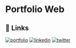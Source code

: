 # Portfolio Web

## 🔗 Links
[![portfolio](https://img.shields.io/badge/my_portfolio-000?style=for-the-badge&logo=ko-fi&logoColor=white)](https://camilocastellar.me/)
[![linkedin](https://img.shields.io/badge/linkedin-0A66C2?style=for-the-badge&logo=linkedin&logoColor=white)](https://www.linkedin.com/in/camilocastellar/)
[![twitter](https://img.shields.io/badge/twitter-1DA1F2?style=for-the-badge&logo=twitter&logoColor=white)](https://twitter.com/aka_milow)
